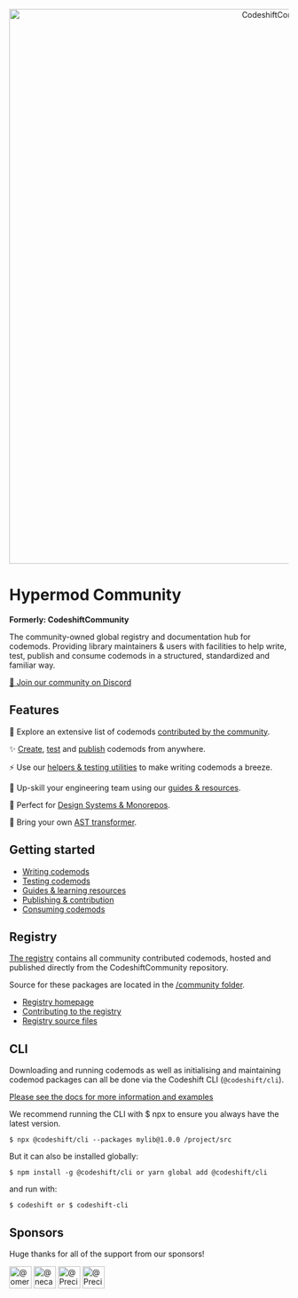 <p align="center">
  <img width="1000" src="assets/github-banner.png" alt="CodeshiftCommunity Logo">
</p>

# Hypermod Community

**Formerly: CodeshiftCommunity**

The community-owned global registry and documentation hub for codemods. Providing library maintainers & users with facilities to help write, test, publish and consume codemods in a structured, standardized and familiar way.

[💬 Join our community on Discord](https://discord.gg/XGqmKNZ8Rk)

## Features

🔭 Explore an extensive list of codemods [contributed by the community](https://www.codeshiftcommunity.com/docs/registry).

✨ [Create](https://www.codeshiftcommunity.com/docs/authoring), [test](https://www.codeshiftcommunity.com/docs/testing) and [publish](https://www.codeshiftcommunity.com/docs/consuming) codemods from anywhere.

⚡️ Use our [helpers & testing utilities](https://www.codeshiftcommunity.com/docs/utils) to make writing codemods a breeze.

🧠 Up-skill your engineering team using our [guides & resources](https://www.codeshiftcommunity.com/docs/your-first-codemod).

🎨 Perfect for [Design Systems & Monorepos](https://www.codeshiftcommunity.com/docs/monorepos).

🦄 Bring your own [AST transformer](https://www.codeshiftcommunity.com/docs/css-codemods).

## Getting started

- [Writing codemods](https://codeshiftcommunity.github.io/CodeshiftCommunity/docs/authoring)
- [Testing codemods](https://codeshiftcommunity.github.io/CodeshiftCommunity/docs/testing)
- [Guides & learning resources](https://codeshiftcommunity.github.io/CodeshiftCommunity/docs/your-first-codemod)
- [Publishing & contribution](https://codeshiftcommunity.github.io/CodeshiftCommunity/docs/contribution)
- [Consuming codemods](https://codeshiftcommunity.github.io/CodeshiftCommunity/docs/consuming)

## Registry

[The registry](https://www.codeshiftcommunity.com/docs/registry) contains all community contributed codemods, hosted and published directly from the CodeshiftCommunity repository.

Source for these packages are located in the [/community folder](https://github.com/CodeshiftCommunity/CodeshiftCommunity/tree/main/community).

- [Registry homepage](https://www.codeshiftcommunity.com/docs/contribution)
- [Contributing to the registry](https://www.codeshiftcommunity.com/docs/contribution)
- [Registry source files](https://github.com/CodeshiftCommunity/CodeshiftCommunity/tree/main/community)

## CLI 

Downloading and running codemods as well as initialising and maintaining codemod packages can all be done via the Codeshift CLI (`@codeshift/cli`).

[Please see the docs for more information and examples](https://www.codeshiftcommunity.com/docs/cli)

We recommend running the CLI with $ npx to ensure you always have the latest version.

`$ npx @codeshift/cli --packages mylib@1.0.0 /project/src`

But it can also be installed globally:

`$ npm install -g @codeshift/cli or yarn global add @codeshift/cli`

and run with:

`$ codeshift or $ codeshift-cli`


## Sponsors

Huge thanks for all of the support from our sponsors!

<p>
    <a href="https://github.com/omeraplak"
    ><img
            src="https://avatars.githubusercontent.com/u/1110414?v=4"
            width="40"
            height="40"
            alt="@omeraplak"
    /></a>
    <a href="https://github.com/necatiozmen"
    ><img
            src="https://avatars.githubusercontent.com/u/18739364?v=4"
            width="40"
            height="40"
            alt="@necatiozmen"
    /></a>
    <a href="https://github.com/preciselyalyss"
    ><img
            src="https://avatars1.githubusercontent.com/u/9373485?s=60&amp;v=4"
            width="40"
            height="40"
            alt="@PreciselyAlyss"
    /></a>
    <a href="https://github.com/preciselyalyss"
    ><img
            src="https://avatars.githubusercontent.com/u/1734502?s=70&v=4"
            width="40"
            height="40"
            alt="@PreciselyAlyss"
    /></a>
 </p>
 
